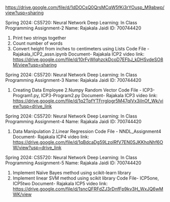 https://drive.google.com/file/d/1dDOCsQ0QrsMCqW5fKi3rYOusp_M9abwp/view?usp=sharing 

Spring 2024: CS5720: Neural Network Deep Learning: In Class Programming Assignment-2
Name: Rajakala Jaidi ID: 700744420
1. Print two strings together
2. Count number of words
3. Convert height from inches to centimeters using Lists
Code File - Rajakala_ICP2_assn.ipynb
Document- Rajakala ICP2
video link: https://drive.google.com/file/d/10rFyWIqhzckDcoD7EFbJ_kDHSvdeSO8M/view?usp=sharing


Spring 2024: CS5720: Neural Network Deep Learning: In Class Programming Assignment-3
Name: Rajakala Jaidi ID: 700744420
1. Creating Data Employee
2.Numpy Random Vector
Code File - ICP3-Program1.py, ICP3-Program2.py
Document- Rajakala ICP3
video link: https://drive.google.com/file/d/1q2TpfYTFrrgIogr5M47qIVx3iInOf_Wk/view?usp=drive_link

Spring 2024: CS5720: Neural Network Deep Learning: In Class Programming Assignment-4
Name: Rajakala Jaidi ID: 700744420
1. Data Manipulation
2.Linear Regression
Code File - NNDL_Assignment4
Document- Rajakala ICP4
video link: https://drive.google.com/file/d/1qBdcaDg59LzoIRfV7EN0SJKKhoNhf6OW/view?usp=drive_link


Spring 2024: CS5720: Neural Network Deep Learning: In Class Programming Assignment-5
Name: Rajakala Jaidi ID: 700744420

1. Implement Naïve Bayes method using scikit-learn library
2. Implement linear SVM method using scikit library
Code File- ICP5one, ICP5two Document- Rajakala ICP5
video link:  https://drive.google.com/file/d/1sncQFRFdZJ3rDnfFp9kv3H_WxJQ6wMWK/view
